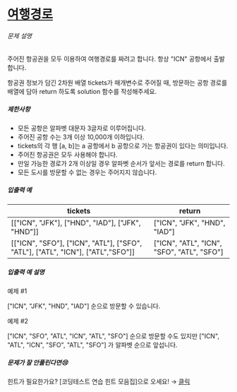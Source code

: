 # [여행경로](https://school.programmers.co.kr/learn/courses/30/lessons/43164)


###### 문제 설명


주어진 항공권을 모두 이용하여 여행경로를 짜려고 합니다. 항상 "ICN" 공항에서 출발합니다.


항공권 정보가 담긴 2차원 배열 tickets가 매개변수로 주어질 때, 방문하는 공항 경로를 배열에 담아 return 하도록 solution 함수를 작성해주세요.


##### 제한사항


* 모든 공항은 알파벳 대문자 3글자로 이루어집니다.
* 주어진 공항 수는 3개 이상 10,000개 이하입니다.
* tickets의 각 행 \[a, b]는 a 공항에서 b 공항으로 가는 항공권이 있다는 의미입니다.
* 주어진 항공권은 모두 사용해야 합니다.
* 만일 가능한 경로가 2개 이상일 경우 알파벳 순서가 앞서는 경로를 return 합니다.
* 모든 도시를 방문할 수 없는 경우는 주어지지 않습니다.


##### 입출력 예




| tickets | return |
| --- | --- |
| \[\["ICN", "JFK"], \["HND", "IAD"], \["JFK", "HND"]] | \["ICN", "JFK", "HND", "IAD"] |
| \[\["ICN", "SFO"], \["ICN", "ATL"], \["SFO", "ATL"], \["ATL", "ICN"], \["ATL","SFO"]] | \["ICN", "ATL", "ICN", "SFO", "ATL", "SFO"] |


##### 입출력 예 설명


예제 \#1


\["ICN", "JFK", "HND", "IAD"] 순으로 방문할 수 있습니다.


예제 \#2


\["ICN", "SFO", "ATL", "ICN", "ATL", "SFO"] 순으로 방문할 수도 있지만 \["ICN", "ATL", "ICN", "SFO", "ATL", "SFO"] 가 알파벳 순으로 앞섭니다.


##### 문제가 잘 안풀린다면😢


힌트가 필요한가요? \[코딩테스트 연습 힌트 모음집]으로 오세요! → [클릭](https://school.programmers.co.kr/learn/courses/14743?itm_content=lesson43164)



